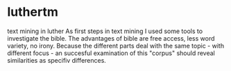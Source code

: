 # luthertm
text mining in luther
As first steps in text mining I used some tools to investigate the bible. The advantages of bible are free access, less word variety, no irony.
Because the different parts deal with the same topic - with different focus - an succesful examination of this "corpus" should reveal similarities as specifiv differences.

